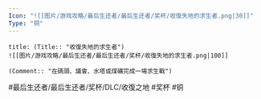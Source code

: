 ```yaml
---
Icon: "![[图片/游戏攻略/最后生还者/最后生还者/奖杯/收復失地的求生者.png|30]]"
Type: "铜"
---
```

```ad-common-bronze-trophy
title: (Title:: "收復失地的求生者")
![[图片/游戏攻略/最后生还者/最后生还者/奖杯/收復失地的求生者.png|100]]

(Comment:: "在碼頭、議會、水塔或煤礦完成一場求生戰")
```

#最后生还者/最后生还者/奖杯/DLC/收復之地 #奖杯 #铜
